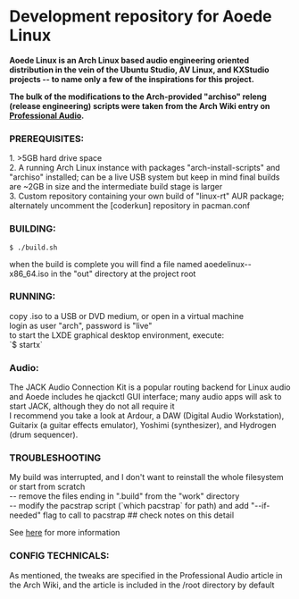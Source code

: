 <h1>Development repository for Aoede Linux</h1>

<strong>Aoede Linux is an Arch Linux based audio engineering oriented distribution in the vein of the Ubuntu Studio, AV Linux, and KXStudio projects -- to name only a few of the inspirations for this project.

The bulk of the modifications to the Arch-provided "archiso" releng (release engineering) scripts were taken from the Arch Wiki entry on [Professional Audio](https://wiki.archlinux.org/index.php/Professional_audio).
</strong> 

<h3>PREREQUISITES:</h3>
1. >5GB hard drive space<br>
2. A running Arch Linux instance with packages "arch-install-scripts" and "archiso" installed; can be a live USB system but keep in mind final builds are ~2GB in size and the intermediate build stage is larger<br>
3. Custom repository containing your own build of "linux-rt" AUR package; alternately uncomment the [coderkun] repository in pacman.conf<br>

<h3>BUILDING:</h3>

`$ ./build.sh`

when the build is complete you will find a file named aoedelinux-<date>-x86_64.iso in the "out" directory at the project root

<h3>RUNNING:</h3>
copy .iso to a USB or DVD medium, or open in a virtual machine<br>
login as user "arch", password is "live"<br>
to start the LXDE graphical desktop environment, execute:<br>
`$ startx`

<h3>Audio:</h3>
  The JACK Audio Connection Kit is a popular routing backend for Linux audio and Aoede includes he qjackctl GUI interface; many audio apps will ask to start JACK, although they do not all require it<br>
  I recommend you take a look at Ardour, a DAW (Digital Audio Workstation), Guitarix (a guitar effects emulator), Yoshimi (synthesizer), and Hydrogen (drum sequencer). 

<h3>TROUBLESHOOTING</h3>
My build was interrupted, and I don't want to reinstall the whole filesystem or start from scratch<br>
  -- remove the files ending in ".build" from the "work" directory<br>
  -- modify the pacstrap script (`which pacstrap` for path) and add "--if-needed" flag to call to pacstrap ## check notes on this detail

See [here](https://wiki.archlinux.org/index.php/archiso) for more information

<h3>CONFIG TECHNICALS:</h3>
As mentioned, the tweaks are specified in the Professional Audio article in the Arch Wiki, and the article is included in the /root directory by default
